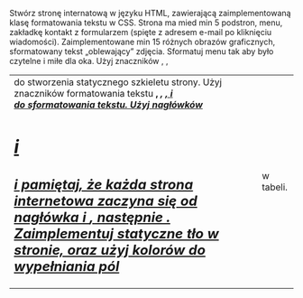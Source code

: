 Stwórz stronę internatową w języku HTML, zawierającą zaimplementowaną klasę formatowania
tekstu w CSS. Strona ma mied min 5 podstron, menu, zakładkę kontakt z formularzem (spięte z
adresem e-mail po kliknięciu wiadomości). Zaimplementowane min 15 różnych obrazów graficznych,
sformatowany tekst „oblewający” zdjęcia. Sformatuj menu tak aby było czytelne i miłe dla oka. Użyj
znaczników <table>, <tr>, <td> do stworzenia statycznego szkieletu strony. Użyj znaczników
formatowania tekstu <b>, <i>, <u>, <span> i <div> do sformatowania tekstu. Użyj nagłówków <h1> i
<h2> i pamiętaj, że każda strona internetowa zaczyna się od nagłówka <head> i <meta>, następnie
<body>. Zaimplementuj statyczne tło w stronie, oraz użyj kolorów do wypełniania pól <td> w tabeli.